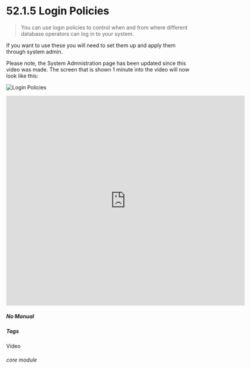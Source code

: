 # 52.1.5 Login Policies

> You can use login policies to control when and from where different database operators can log in to your system. 

If you want to use these you will need to set them up and apply them through system admin.

Please note, the System Admnistration page has been updated since this video was made. The screen that is shown 1 minute into the video will now look like this:

![Login Policies](52.1.5a.png)


<iframe width="640" height="564" src="https://player.vimeo.com/video/293151730" frameborder="0" allowFullScreen mozallowfullscreen webkitAllowFullScreen></iframe>


##### No Manual

##### Tags
Video

###### core module
